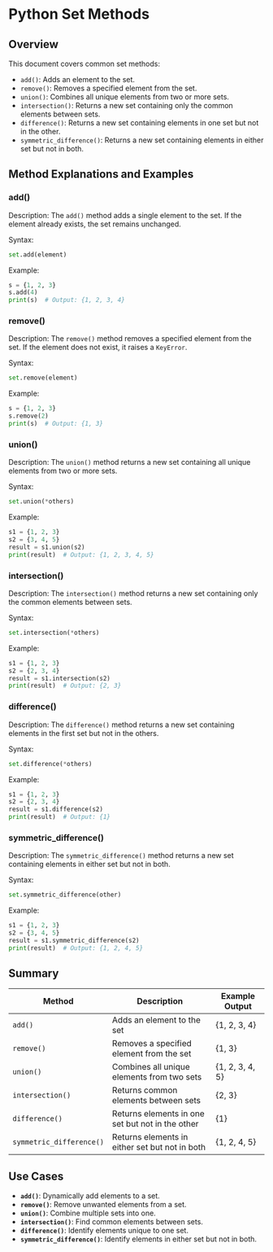# Python Set Methods

## Overview

This document covers common set methods:
- `add()`: Adds an element to the set.
- `remove()`: Removes a specified element from the set.
- `union()`: Combines all unique elements from two or more sets.
- `intersection()`: Returns a new set containing only the common elements between sets.
- `difference()`: Returns a new set containing elements in one set but not in the other.
- `symmetric_difference()`: Returns a new set containing elements in either set but not in both.

## Method Explanations and Examples

### add()

Description:
The `add()` method adds a single element to the set. If the element already exists, the set remains unchanged.

Syntax:
```python
set.add(element)
```

Example:
```python
s = {1, 2, 3}
s.add(4)
print(s)  # Output: {1, 2, 3, 4}
```

### remove()

Description:
The `remove()` method removes a specified element from the set. If the element does not exist, it raises a `KeyError`.

Syntax:
```python
set.remove(element)
```

Example:
```python
s = {1, 2, 3}
s.remove(2)
print(s)  # Output: {1, 3}
```

### union()

Description:
The `union()` method returns a new set containing all unique elements from two or more sets.

Syntax:
```python
set.union(*others)
```

Example:
```python
s1 = {1, 2, 3}
s2 = {3, 4, 5}
result = s1.union(s2)
print(result)  # Output: {1, 2, 3, 4, 5}
```

### intersection()

Description:
The `intersection()` method returns a new set containing only the common elements between sets.

Syntax:
```python
set.intersection(*others)
```

Example:
```python
s1 = {1, 2, 3}
s2 = {2, 3, 4}
result = s1.intersection(s2)
print(result)  # Output: {2, 3}
```

### difference()

Description:
The `difference()` method returns a new set containing elements in the first set but not in the others.

Syntax:
```python
set.difference(*others)
```

Example:
```python
s1 = {1, 2, 3}
s2 = {2, 3, 4}
result = s1.difference(s2)
print(result)  # Output: {1}
```

### symmetric_difference()

Description:
The `symmetric_difference()` method returns a new set containing elements in either set but not in both.

Syntax:
```python
set.symmetric_difference(other)
```

Example:
```python
s1 = {1, 2, 3}
s2 = {3, 4, 5}
result = s1.symmetric_difference(s2)
print(result)  # Output: {1, 2, 4, 5}
```

## Summary

| **Method**               | **Description**                                      | **Example Output**   |
| ------------------------ | -------------------------------------------------- | -------------------- |
| `add()`                 | Adds an element to the set                          | {1, 2, 3, 4}         |
| `remove()`              | Removes a specified element from the set            | {1, 3}               |
| `union()`               | Combines all unique elements from two sets          | {1, 2, 3, 4, 5}      |
| `intersection()`        | Returns common elements between sets                | {2, 3}               |
| `difference()`          | Returns elements in one set but not in the other    | {1}                  |
| `symmetric_difference()`| Returns elements in either set but not in both      | {1, 2, 4, 5}         |

## Use Cases

- **`add()`**: Dynamically add elements to a set.
- **`remove()`**: Remove unwanted elements from a set.
- **`union()`**: Combine multiple sets into one.
- **`intersection()`**: Find common elements between sets.
- **`difference()`**: Identify elements unique to one set.
- **`symmetric_difference()`**: Identify elements in either set but not in both.